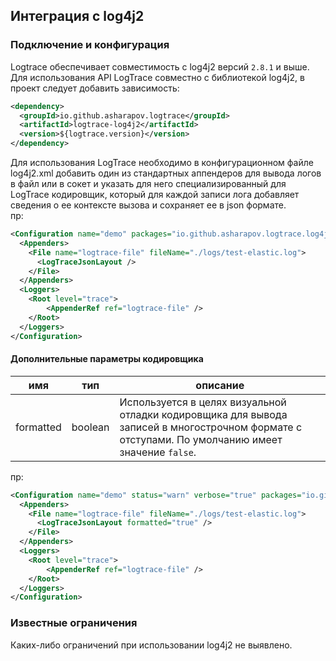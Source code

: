 ## Интеграция с log4j2

### Подключение и конфигурация

Logtrace обеспечивает совместимость с log4j2 версий `2.8.1` и выше.  
Для использования API LogTrace совместно с библиотекой log4j2, в проект следует добавить зависимость: 

```xml
<dependency>
  <groupId>io.github.asharapov.logtrace</groupId>
  <artifactId>logtrace-log4j2</artifactId>
  <version>${logtrace.version}</version>
</dependency>
```

Для использования LogTrace необходимо в конфигурационном файле log4j2.xml добавить 
один из стандартных аппендеров для вывода логов в файл или в сокет и указать для него специализированный 
для LogTrace кодировщик, который для каждой записи лога добавляет сведения о ее контексте вызова 
и сохраняет ее в json формате.  
пр:
```xml
<Configuration name="demo" packages="io.github.asharapov.logtrace.log4j2">
  <Appenders>
    <File name="logtrace-file" fileName="./logs/test-elastic.log">
      <LogTraceJsonLayout />
    </File>
  </Appenders>
  <Loggers>
    <Root level="trace">
        <AppenderRef ref="logtrace-file" />
    </Root>
  </Loggers>
</Configuration>
```

#### Дополнительные параметры кодировщика

   имя    |   тип    | описание
----------|----------|--------- 
formatted | boolean  | Используется в целях визуальной отладки кодировщика для вывода записей в многострочном формате с отступами. По умолчанию имеет значение `false`.
 
пр:

```xml
<Configuration name="demo" status="warn" verbose="true" packages="io.github.asharapov.logtrace.log4j2">
  <Appenders>
    <File name="logtrace-file" fileName="./logs/test-elastic.log">
      <LogTraceJsonLayout formatted="true" />
    </File>
  </Appenders>
  <Loggers>
    <Root level="trace">
        <AppenderRef ref="logtrace-file" />
    </Root>
  </Loggers>
</Configuration>
```

### Известные ограничения

Каких-либо ограничений при использовании log4j2 не выявлено.
